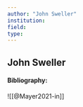 ```yaml
---
author: "John Sweller"
institution:
field:
type:
---
```


## John Sweller
#### Bibliography:

![[@Mayer2021-in]]